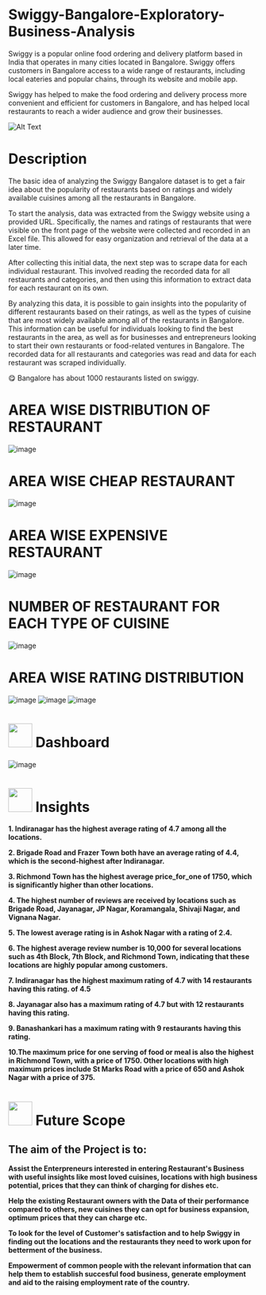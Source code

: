# Swiggy-Bangalore-Exploratory-Business-Analysis

Swiggy is a popular online food ordering and delivery platform based in India that operates in many cities located in Bangalore. Swiggy offers customers in Bangalore access to a wide range of restaurants, including local eateries and popular chains, through its website and mobile app.

Swiggy has helped to make the food ordering and delivery process more convenient and efficient for customers in Bangalore, and has helped local restaurants to reach a wider audience and grow their businesses.


![Alt Text](https://media.tenor.com/TGY3i_oCwa0AAAAC/just-eat-takeaway-takeaway.gif)


# Description

The basic idea of analyzing the Swiggy Bangalore dataset is to get a fair idea about the popularity of restaurants based on ratings and widely available cuisines among all the restaurants in Bangalore. 

To start the analysis, data was extracted from the Swiggy website using a provided URL. Specifically, the names and ratings of restaurants that were visible on the front page of the website were collected and recorded in an Excel file. This allowed for easy organization and retrieval of the data at a later time.

After collecting this initial data, the next step was to scrape data for each individual restaurant. This involved reading the recorded data for all restaurants and categories, and then using this information to extract data for each restaurant on its own.

By analyzing this data, it is possible to gain insights into the popularity of different restaurants based on their ratings, as well as the types of cuisine that are most widely available among all of the restaurants in Bangalore. This information can be useful for individuals looking to find the best restaurants in the area, as well as for businesses and entrepreneurs looking to start their own restaurants or food-related ventures in Bangalore.
The recorded data for all restaurants and categories was read and data for each restaurant was scraped individually. 

😋 Bangalore has about 1000 restaurants listed on swiggy.


# AREA WISE DISTRIBUTION OF RESTAURANT
![image](https://github-production-user-asset-6210df.s3.amazonaws.com/134490572/242337383-51e949ce-bd9d-4d77-95fb-e90c738f78d3.png)


# AREA WISE CHEAP RESTAURANT
![image](https://github-production-user-asset-6210df.s3.amazonaws.com/134490572/242338057-ad4e83f0-0b83-4694-9167-300e9bd0b12d.png)


# AREA WISE EXPENSIVE RESTAURANT
![image](https://github-production-user-asset-6210df.s3.amazonaws.com/134490572/242338736-3999ae4c-694d-4697-8787-6a7c280eb60f.png)


# NUMBER OF RESTAURANT FOR EACH TYPE OF CUISINE
![image](https://github-production-user-asset-6210df.s3.amazonaws.com/134490572/242339103-e04856c3-f7d3-4f35-85e0-39dcd80da469.png)


# AREA WISE RATING DISTRIBUTION
![image](https://github-production-user-asset-6210df.s3.amazonaws.com/134490572/242339474-cbdfd046-ca81-48f9-bdc7-a61d09360657.png)
![image](https://github-production-user-asset-6210df.s3.amazonaws.com/134490572/242680211-6ce09d9d-8567-4fdc-8625-664252f05575.png)
![image](https://github-production-user-asset-6210df.s3.amazonaws.com/134490572/242681770-fc859d4a-5a98-4986-bb5d-7c02357080aa.png)



#  <img src="https://user-images.githubusercontent.com/108053296/185756908-fbb62168-d923-48f2-992f-b8e2fde848fe.gif" width="48" height="48" > Dashboard
![image](https://github-production-user-asset-6210df.s3.amazonaws.com/134490572/242340338-5a7c1e48-4fbd-4a57-a811-40723324b3ca.png)






# <img src=https://user-images.githubusercontent.com/106439762/178428775-03d67679-9aa4-4b08-91e9-6eb6ed8faf66.gif  width="48" height="48"> Insights 

**1. Indiranagar has the highest average rating of 4.7 among all the locations.**

**2. Brigade Road and Frazer Town both have an average rating of 4.4, which is the second-highest after Indiranagar.**

**3. Richmond Town has the highest average price_for_one of 1750, which is significantly higher than other locations.**

**4. The highest number of reviews are received by locations such as Brigade Road, Jayanagar, JP Nagar, Koramangala, Shivaji Nagar, and Vignana Nagar.**

**5. The lowest average rating is in Ashok Nagar with a rating of 2.4.**

**6. The highest average review number is 10,000 for several locations such as 4th Block, 7th Block, and Richmond Town, indicating that these locations are highly popular among customers.**

**7. Indiranagar has the highest maximum rating of 4.7 with 14 restaurants having this rating.  of 4.5**

**8. Jayanagar also has a maximum rating of 4.7 but with 12 restaurants having this rating.**

**9. Banashankari has a maximum rating with 9 restaurants having this rating.**

**10.The maximum price for one serving of food or meal is also the highest in Richmond Town, with a price of 1750. Other locations with high maximum prices include St Marks Road with a price of 650 and Ashok Nagar with a price of 375.**

 #  <img src=https://user-images.githubusercontent.com/106439762/178803205-47a08ce7-2187-4f96-b301-a2b68690619a.gif width="48" height="48" > Future Scope
## The aim of the Project is to:

**Assist the Enterpreneurs interested in entering Restaurant's Business with useful insights like most loved cuisines, locations with high business potential, prices that they can think of charging for dishes etc.**

**Help the existing Restaurant owners with the Data of their performance compared to others, new cuisines they can opt for business expansion, optimum prices that they can charge etc.**

**To look for the level of Customer's satisfaction and to help Swiggy in finding out the locations and the restaurants they need to work upon for betterment of the business.**

**Empowerment of common people with the relevant information that can help them to establish succesful food business, generate employment and aid to the raising employment rate of the country.**



